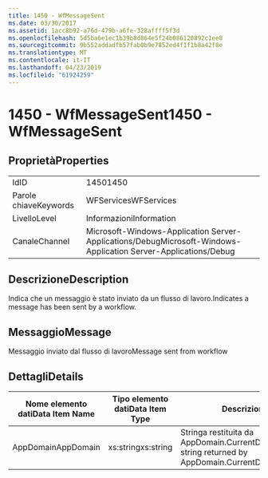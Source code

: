 ```yaml
---
title: 1450 - WfMessageSent
ms.date: 03/30/2017
ms.assetid: 1acc8b92-a76d-479b-a6fe-328affff5f3d
ms.openlocfilehash: 5d5ba6e1ec1b39b8d864e5f24b086120892c1ee8
ms.sourcegitcommit: 9b552addadfb57fab0b9e7852ed4f1f1b8a42f8e
ms.translationtype: MT
ms.contentlocale: it-IT
ms.lasthandoff: 04/23/2019
ms.locfileid: "61924259"
---
```

# <a name="1450---wfmessagesent"></a><span data-ttu-id="d7389-102">1450 - WfMessageSent</span><span class="sxs-lookup"><span data-stu-id="d7389-102">1450 - WfMessageSent</span></span>
## <a name="properties"></a><span data-ttu-id="d7389-103">Proprietà</span><span class="sxs-lookup"><span data-stu-id="d7389-103">Properties</span></span>  
  
|||  
|-|-|  
|<span data-ttu-id="d7389-104">Id</span><span class="sxs-lookup"><span data-stu-id="d7389-104">ID</span></span>|<span data-ttu-id="d7389-105">1450</span><span class="sxs-lookup"><span data-stu-id="d7389-105">1450</span></span>|  
|<span data-ttu-id="d7389-106">Parole chiave</span><span class="sxs-lookup"><span data-stu-id="d7389-106">Keywords</span></span>|<span data-ttu-id="d7389-107">WFServices</span><span class="sxs-lookup"><span data-stu-id="d7389-107">WFServices</span></span>|  
|<span data-ttu-id="d7389-108">Livello</span><span class="sxs-lookup"><span data-stu-id="d7389-108">Level</span></span>|<span data-ttu-id="d7389-109">Informazioni</span><span class="sxs-lookup"><span data-stu-id="d7389-109">Information</span></span>|  
|<span data-ttu-id="d7389-110">Canale</span><span class="sxs-lookup"><span data-stu-id="d7389-110">Channel</span></span>|<span data-ttu-id="d7389-111">Microsoft-Windows-Application Server-Applications/Debug</span><span class="sxs-lookup"><span data-stu-id="d7389-111">Microsoft-Windows-Application Server-Applications/Debug</span></span>|  
  
## <a name="description"></a><span data-ttu-id="d7389-112">Descrizione</span><span class="sxs-lookup"><span data-stu-id="d7389-112">Description</span></span>  
 <span data-ttu-id="d7389-113">Indica che un messaggio è stato inviato da un flusso di lavoro.</span><span class="sxs-lookup"><span data-stu-id="d7389-113">Indicates a message has been sent by a workflow.</span></span>  
  
## <a name="message"></a><span data-ttu-id="d7389-114">Messaggio</span><span class="sxs-lookup"><span data-stu-id="d7389-114">Message</span></span>  
 <span data-ttu-id="d7389-115">Messaggio inviato dal flusso di lavoro</span><span class="sxs-lookup"><span data-stu-id="d7389-115">Message sent from workflow</span></span>  
  
## <a name="details"></a><span data-ttu-id="d7389-116">Dettagli</span><span class="sxs-lookup"><span data-stu-id="d7389-116">Details</span></span>  
  
|<span data-ttu-id="d7389-117">Nome elemento dati</span><span class="sxs-lookup"><span data-stu-id="d7389-117">Data Item Name</span></span>|<span data-ttu-id="d7389-118">Tipo elemento dati</span><span class="sxs-lookup"><span data-stu-id="d7389-118">Data Item Type</span></span>|<span data-ttu-id="d7389-119">Descrizione</span><span class="sxs-lookup"><span data-stu-id="d7389-119">Description</span></span>|  
|--------------------|--------------------|-----------------|  
|<span data-ttu-id="d7389-120">AppDomain</span><span class="sxs-lookup"><span data-stu-id="d7389-120">AppDomain</span></span>|<span data-ttu-id="d7389-121">xs:string</span><span class="sxs-lookup"><span data-stu-id="d7389-121">xs:string</span></span>|<span data-ttu-id="d7389-122">Stringa restituita da AppDomain.CurrentDomain.FriendlyName.</span><span class="sxs-lookup"><span data-stu-id="d7389-122">The string returned by AppDomain.CurrentDomain.FriendlyName.</span></span>|
